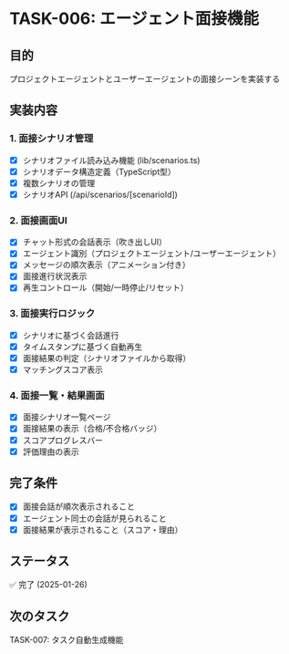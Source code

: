 # TASK-006: エージェント面接機能

## 目的
プロジェクトエージェントとユーザーエージェントの面接シーンを実装する

## 実装内容

### 1. 面接シナリオ管理
- [x] シナリオファイル読み込み機能 (lib/scenarios.ts)
- [x] シナリオデータ構造定義（TypeScript型）
- [x] 複数シナリオの管理
- [x] シナリオAPI (/api/scenarios/[scenarioId])

### 2. 面接画面UI
- [x] チャット形式の会話表示（吹き出しUI）
- [x] エージェント識別（プロジェクトエージェント/ユーザーエージェント）
- [x] メッセージの順次表示（アニメーション付き）
- [x] 面接進行状況表示
- [x] 再生コントロール（開始/一時停止/リセット）

### 3. 面接実行ロジック
- [x] シナリオに基づく会話進行
- [x] タイムスタンプに基づく自動再生
- [x] 面接結果の判定（シナリオファイルから取得）
- [x] マッチングスコア表示

### 4. 面接一覧・結果画面
- [x] 面接シナリオ一覧ページ
- [x] 面接結果の表示（合格/不合格バッジ）
- [x] スコアプログレスバー
- [x] 評価理由の表示

## 完了条件
- [x] 面接会話が順次表示されること
- [x] エージェント同士の会話が見られること
- [x] 面接結果が表示されること（スコア・理由）

## ステータス
✅ 完了 (2025-01-26)

## 次のタスク
TASK-007: タスク自動生成機能
